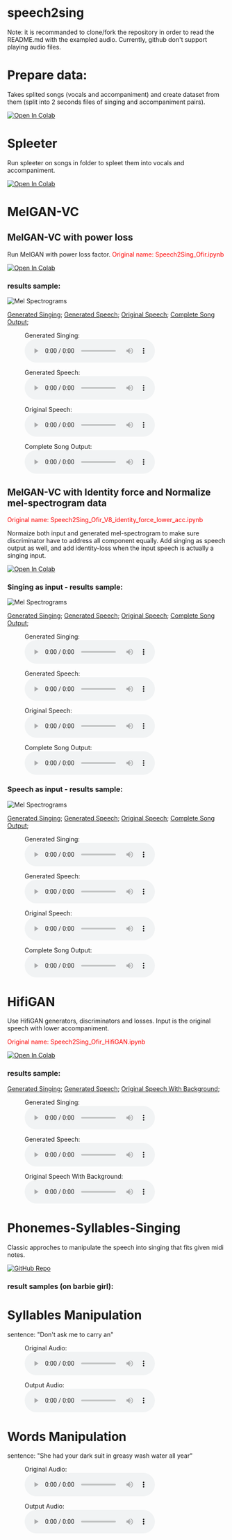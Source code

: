# speech2sing
Note: it is recommanded to clone/fork the repository in order to read the README.md with the exampled audio. Currently, github don't support playing audio files. 
# Prepare data:
Takes splited songs (vocals and accompaniment) and create dataset from them (split into 2 seconds files of singing and accompaniment pairs).

[![Open In Colab](https://colab.research.google.com/assets/colab-badge.svg)](https://colab.research.google.com/github/OfirShechter/speech2sing/blob/main/data_preparation/Data_Prepare.ipynb)

# Spleeter
Run spleeter on songs in folder to spleet them into vocals and accompaniment.

[![Open In Colab](https://colab.research.google.com/assets/colab-badge.svg)](https://colab.research.google.com/github/OfirShechter/speech2sing/blob/main/data_preparation/spleeter.ipynb)

# MelGAN-VC
## MelGAN-VC with power loss
Run MelGAN with power loss factor. <span style="color:red">Original name: Speech2Sing_Ofir.ipynb</span>

[![Open In Colab](https://colab.research.google.com/assets/colab-badge.svg)](https://colab.research.google.com/github/OfirShechter/speech2sing/blob/main/MelGAN-VC/with-power-loss.ipynb)

### results sample:
![Mel Spectrograms](./MelGAN-VC/results/with-power-loss/1/mel_spectrograms.png)

[Generated Singing](./MelGAN-VC/results/with-power-loss/1/generated_singing.wav);
[Generated Speech](./MelGAN-VC/results/with-power-loss/1/generated_speech.wav);
[Original Speech](./MelGAN-VC/results/with-power-loss/1/original_speech.wav);
[Complete Song Output](./MelGAN-VC/results/with-power-loss/1/fake_combine.wav);

<figure>
  <figcaption>Generated Singing:</figcaption>
  <audio controls>
    <source src="./MelGAN-VC/results/with-power-loss/1/generated_singing.wav" type="audio/mpeg">
  </audio>
</figure>

<figure>
  <figcaption>Generated Speech:</figcaption>
  <audio controls>
    <source src="./MelGAN-VC/results/with-power-loss/1/generated_speech.wav" type="audio/mpeg">
  </audio>
</figure>
<figure>
  <figcaption>Original Speech:</figcaption>
  <audio controls>
    <source src="./MelGAN-VC/results/with-power-loss/1/original_speech.wav" type="audio/mpeg">
  </audio>
</figure>
<figure>
  <figcaption>Complete Song Output:</figcaption>
  <audio controls>
    <source src="./MelGAN-VC/results/with-power-loss/1/fake_combine.wav" type="audio/mpeg">
  </audio>
</figure>

## MelGAN-VC with Identity force and Normalize mel-spectrogram data
<span style="color:red">Original name: Speech2Sing_Ofir_V8_identity_force_lower_acc.ipynb</span>

Normaize both input and generated mel-spectrogram to make sure discriminator have to address all component equally. Add singing as speech output as well, and add identity-loss when the input speech is actually a singing input.

[![Open In Colab](https://colab.research.google.com/assets/colab-badge.svg)](https://colab.research.google.com/github/OfirShechter/speech2sing/blob/main/MelGAN-VC/identity-force-and-normalization.ipynb)

### Singing as input - results sample:
![Mel Spectrograms](./MelGAN-VC/results/identity-force-and-normalization/singing/1/mel_spectrograms.png)

[Generated Singing](./MelGAN-VC/results/identity-force-and-normalization/singing/1/generated_singing.wav);
[Generated Speech](./MelGAN-VC/results/identity-force-and-normalization/singing/1/generated_speech.wav);
[Original Speech](./MelGAN-VC/results/identity-force-and-normalization/singing/1/original_speech.wav);
[Complete Song Output](./MelGAN-VC/results/identity-force-and-normalization/singing/1/fake_combine.wav);

<figure>
  <figcaption>Generated Singing:</figcaption>
  <audio controls>
    <source src="./MelGAN-VC/results/identity-force-and-normalization/singing/1/generated_singing.wav" type="audio/mpeg">
  </audio>
</figure>
<figure>
  <figcaption>Generated Speech:</figcaption>
  <audio controls>
    <source src="./MelGAN-VC/results/identity-force-and-normalization/singing/1/generated_speech.wav" type="audio/mpeg">
  </audio>
</figure>
<figure>
  <figcaption>Original Speech:</figcaption>
  <audio controls>
    <source src="./MelGAN-VC/results/identity-force-and-normalization/singing/1/original_speech.wav" type="audio/mpeg">
  </audio>
</figure>
<figure>
  <figcaption>Complete Song Output:</figcaption>
  <audio controls>
    <source src="./MelGAN-VC/results/identity-force-and-normalization/singing/1/fake_combine.wav" type="audio/mpeg">
  </audio>
</figure>

### Speech as input - results sample:
![Mel Spectrograms](./MelGAN-VC/results/identity-force-and-normalization/speech/1/mel_spectrograms.png)

[Generated Singing](./MelGAN-VC/results/identity-force-and-normalization/speech/1/generated_singing.wav);
[Generated Speech](./MelGAN-VC/results/identity-force-and-normalization/speech/1/generated_speech.wav);
[Original Speech](./MelGAN-VC/results/identity-force-and-normalization/speech/1/original_speech.wav);
[Complete Song Output](./MelGAN-VC/results/identity-force-and-normalization/speech/1/fake_combine.wav);

<figure>
  <figcaption>Generated Singing:</figcaption>
  <audio controls>
    <source src="./MelGAN-VC/results/identity-force-and-normalization/speech/1/generated_singing.wav" type="audio/mpeg">
  </audio>
</figure>
<figure>
  <figcaption>Generated Speech:</figcaption>
  <audio controls>
    <source src="./MelGAN-VC/results/identity-force-and-normalization/speech/1/generated_speech.wav" type="audio/mpeg">
  </audio>
</figure>
<figure>
  <figcaption>Original Speech:</figcaption>
  <audio controls>
    <source src="./MelGAN-VC/results/identity-force-and-normalization/speech/1/original_speech.wav" type="audio/mpeg">
  </audio>
</figure>
<figure>
  <figcaption>Complete Song Output:</figcaption>
  <audio controls>
    <source src="./MelGAN-VC/results/identity-force-and-normalization/speech/1/fake_combine.wav" type="audio/mpeg">
  </audio>
</figure>

# HifiGAN
Use HifiGAN generators, discriminators and losses. Input is the original speech with lower accompaniment.

<span style="color:red">Original name: Speech2Sing_Ofir_HifiGAN.ipynb</span>

[![Open In Colab](https://colab.research.google.com/assets/colab-badge.svg)](https://colab.research.google.com/github/OfirShechter/speech2sing/blob/main/HifiGAN\HifiGAN_speech2sing.ipynb)

### results sample:
[Generated Singing](./HifiGAN/results/base/1/generated_singing.wav);
[Generated Speech](./HifiGAN/results/base/1/generated_speech.wav);
[Original Speech With Background](./HifiGAN/results/base/1/original_speech_with_background.wav);

<figure>
  <figcaption>Generated Singing:</figcaption>
  <audio controls>
    <source src="./HifiGAN/results/base/1/generated_singing.wav" type="audio/mpeg">
  </audio>
</figure>
<figure>
  <figcaption>Generated Speech:</figcaption>
  <audio controls>
    <source src="./HifiGAN/results/base/1/generated_speech.wav" type="audio/mpeg">
  </audio>
</figure>
<figure>
  <figcaption>Original Speech With Background:</figcaption>
  <audio controls>
    <source src="./HifiGAN/results/base/1/original_speech_with_background.wav" type="audio/mpeg">
  </audio>
</figure>

# Phonemes-Syllables-Singing
Classic approches to manipulate the speech into singing that fits given midi notes.

[![GitHub Repo](https://img.shields.io/badge/GitHub-View%20Repository-blue?style=for-the-badge&logo=github)](https://github.com/OfirShechter/phonemes-singing)

### result samples (on barbie girl):

# Syllables Manipulation

sentence: "Don't ask me to carry an"

<figure>
  <figcaption>Original Audio:</figcaption>
  <audio controls>
    <source src="./Phonemes-Syllables-Singing/results/syllables/1/original audio.wav" type="audio/mpeg">
  </audio>
</figure>
<figure>
  <figcaption>Output Audio:</figcaption>
  <audio controls>
    <source src="./Phonemes-Syllables-Singing/results/syllables/1/output audio.wav" type="audio/mpeg">
  </audio>
</figure>

# Words Manipulation

sentence: "She had your dark suit in greasy wash water all year"

<figure>
  <figcaption>Original Audio:</figcaption>
  <audio controls>
    <source src="./Phonemes-Syllables-Singing/results/words/1/original audio.wav" type="audio/mpeg">
  </audio>
</figure>
<figure>
  <figcaption>Output Audio:</figcaption>
  <audio controls>
    <source src="./Phonemes-Syllables-Singing/results/words/1/output audio.wav" type="audio/mpeg">
  </audio>
</figure>